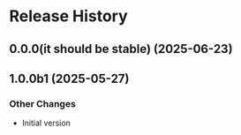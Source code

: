# Release History

## 0.0.0(it should be stable) (2025-06-23)



## 1.0.0b1 (2025-05-27)

### Other Changes

  - Initial version
